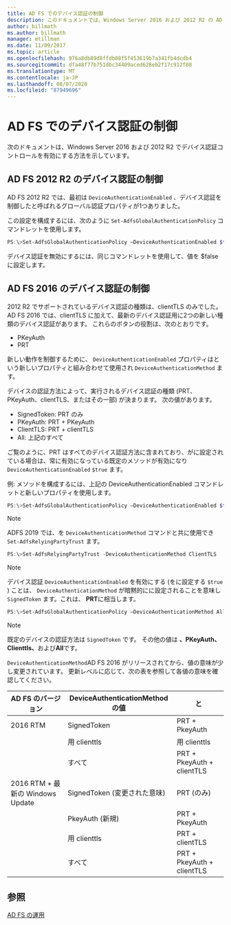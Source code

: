 ```yaml
---
title: AD FS でのデバイス認証の制御
description: このドキュメントでは、Windows Server 2016 および 2012 R2 の AD FS でデバイス認証を有効にする方法について説明します。
author: billmath
ms.author: billmath
manager: mtillman
ms.date: 11/09/2017
ms.topic: article
ms.openlocfilehash: 976a8db89d8ffdb08f5f453619b7a341fb4dcdb4
ms.sourcegitcommit: dfa48f77b751dbc34409aced628eb2f17c912f08
ms.translationtype: MT
ms.contentlocale: ja-JP
ms.lasthandoff: 08/07/2020
ms.locfileid: "87949696"
---
```

# <a name="device-authentication-controls-in-ad-fs"></a>AD FS でのデバイス認証の制御
次のドキュメントは、Windows Server 2016 および 2012 R2 でデバイス認証コントロールを有効にする方法を示しています。

## <a name="device-authentication-controls-in-ad-fs-2012-r2"></a>AD FS 2012 R2 のデバイス認証の制御
AD FS 2012 R2 では、最初は `DeviceAuthenticationEnabled` 、デバイス認証を制御したと呼ばれるグローバル認証プロパティが1つありました。

この設定を構成するには、次のように `Set-AdfsGlobalAuthenticationPolicy` コマンドレットを使用します。


``` powershell
PS:\>Set-AdfsGlobalAuthenticationPolicy –DeviceAuthenticationEnabled $true
```



デバイス認証を無効にするには、同じコマンドレットを使用して、値を $false に設定します。

## <a name="device-authentication-controls-in-ad-fs-2016"></a>AD FS 2016 のデバイス認証の制御
2012 R2 でサポートされているデバイス認証の種類は、clientTLS のみでした。  AD FS 2016 では、clientTLS に加えて、最新のデバイス認証用に2つの新しい種類のデバイス認証があります。  これらのボタンの役割は、次のとおりです。
- PKeyAuth
- PRT

新しい動作を制御するために、 `DeviceAuthenticationEnabled` プロパティはという新しいプロパティと組み合わせて使用され `DeviceAuthenticationMethod` ます。

デバイスの認証方法によって、実行されるデバイス認証の種類 (PRT、PKeyAuth、clientTLS、またはその一部) が決まります。
次の値があります。
 - SignedToken: PRT のみ
 - PKeyAuth: PRT + PKeyAuth
 - ClientTLS: PRT + clientTLS
 - All: 上記のすべて

ご覧のように、PRT はすべてのデバイス認証方法に含まれており、がに設定されている場合は、常に有効になっている既定のメソッドが有効になり `DeviceAuthenticationEnabled` `$true` ます。

例: メソッドを構成するには、上記の DeviceAuthenticationEnabled コマンドレットと新しいプロパティを使用します。

``` powershell
PS:\>Set-AdfsGlobalAuthenticationPolicy –DeviceAuthenticationEnabled $true
```

>[!NOTE]
> ADFS 2019 では、を `DeviceAuthenticationMethod` コマンドと共に使用でき `Set-AdfsRelyingPartyTrust` ます。

``` powershell
PS:\>Set-AdfsRelyingPartyTrust -DeviceAuthenticationMethod ClientTLS
```

>[!NOTE]
> デバイス認証 `DeviceAuthenticationEnabled` を有効にする (をに設定する `$true` ) ことは、 `DeviceAuthenticationMethod` が暗黙的にに設定されることを意味し `SignedToken` ます。これは、 **PRT**に相当します。


``` powershell
PS:\>Set-AdfsGlobalAuthenticationPolicy –DeviceAuthenticationMethod All
```
> [!NOTE]
> 既定のデバイスの認証方法は `SignedToken` です。  その他の値は **、PKeyAuth、**<strong>Clienttls、</strong>および**All**です。

`DeviceAuthenticationMethod`AD FS 2016 がリリースされてから、値の意味が少し変更されています。  更新レベルに応じて、次の表を参照して各値の意味を確認してください。


|AD FS のバージョン|DeviceAuthenticationMethod の値|と|
| ----- | ----- | ----- |
|2016 RTM|SignedToken|PRT + PkeyAuth|
||用 clienttls|用 clienttls|
||すべて|PRT + PkeyAuth + clientTLS|
|2016 RTM + 最新の Windows Update|SignedToken (変更された意味)|PRT (のみ)|
||PkeyAuth (新規)|PRT + PkeyAuth|
||用 clienttls|PRT + clientTLS|
||すべて|PRT + PkeyAuth + clientTLS|

## <a name="see-also"></a>参照
[AD FS の運用](../ad-fs-operations.md)
